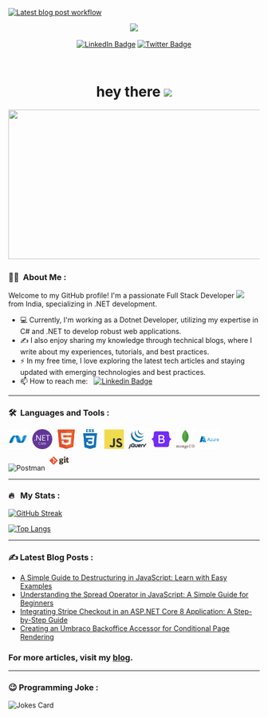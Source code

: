 [![Latest blog post workflow](https://github.com/ShekharTarare/ShekharTarare/actions/workflows/blog-post-workflow.yml/badge.svg)](https://github.com/ShekharTarare/ShekharTarare/actions/workflows/blog-post-workflow.yml)
<p align="center"><img src="https://media.giphy.com/media/M9gbBd9nbDrOTu1Mqx/giphy.gif" width="100"/></p>
<p align="center"> 
<a href="https://in.linkedin.com/in/shekhar-tarare-04"><img src="https://img.shields.io/badge/LinkedIn-blue?style=for-the-badge&logo=linkedin&logoColor=white" alt="LinkedIn Badge"></a>
<a href="https://twitter.com/tarareshekhar"><img src="https://img.shields.io/badge/twitter-blue?style=for-the-badge&logo=x&logoColor=white" alt="Twitter Badge"/></a>
</p>
<!--<p align="center">
<a href="https://www.buymeacoffee.com/shekhartarS" target="_blank"><img src="https://cdn.buymeacoffee.com/buttons/default-orange.png" alt="Buy Me A Coffee" height="41" width="174"></a>
</p>--> 
<p align="center"><img src="https://komarev.com/ghpvc/?username=ShekharTarare&style=flat-square&color=blue" alt=""></p>

<h1 align="center">hey there <img src="https://media.giphy.com/media/hvRJCLFzcasrR4ia7z/giphy.gif" width="40"></h1>

<p align="center"><img src="https://media.giphy.com/media/dWesBcTLavkZuG35MI/giphy.gif" width="600" height="300"  /></p>

### 👨‍💻 &nbsp;About Me :

 Welcome to my GitHub profile! I'm a passionate Full Stack Developer <img src="https://media.giphy.com/media/WUlplcMpOCEmTGBtBW/giphy.gif" width="30"> from India, specializing in .NET development. 

- 💻 Currently, I'm working as a Dotnet Developer, utilizing my expertise in C# and .NET to develop robust web applications.
- ✍️ I also enjoy sharing my knowledge through technical blogs, where I write about my experiences, tutorials, and best practices.
- ⚡ In my free time, I love exploring the latest tech articles and staying updated with emerging technologies and best practices.
- 📫 How to reach me: &nbsp; [![Linkedin Badge](https://img.shields.io/badge/-Shekhar-blue?style=flat&logo=Linkedin&logoColor=white)](https://in.linkedin.com/in/shekhar-tarare-04)

---

### 🛠 &nbsp;Languages and Tools :

<p>
<img src="https://github.com/devicons/devicon/blob/master/icons/dot-net/dot-net-original.svg" title="Dotnet" alt="Dotnet" width="40" height="40"/>&nbsp;
<img src="https://github.com/devicons/devicon/blob/master/icons/dotnetcore/dotnetcore-original.svg" title=".NET Core" alt=".Net Core" width="40" height="40"/>&nbsp;
<img src="https://github.com/devicons/devicon/blob/master/icons/html5/html5-original.svg" title="HTML5" alt="HTML" width="40" height="40"/>&nbsp;
<img src="https://github.com/devicons/devicon/blob/master/icons/css3/css3-plain-wordmark.svg"  title="CSS3" alt="CSS" width="40" height="40"/>&nbsp;
<img src="https://github.com/devicons/devicon/blob/master/icons/javascript/javascript-original.svg" title="JavaScript" alt="JavaScript" width="40" height="40"/>&nbsp;
<img src="https://github.com/devicons/devicon/blob/master/icons/jquery/jquery-original-wordmark.svg" title="jQuery" alt="jQuery" width="40" height="40"/>&nbsp;
<img src="https://github.com/devicons/devicon/blob/master/icons/bootstrap/bootstrap-plain.svg" title="Bootstrap" alt="Bootstrap" width="40" height="40"/>&nbsp;
<img src="https://github.com/devicons/devicon/blob/master/icons/mongodb/mongodb-original-wordmark.svg" title="mongoDB"  alt="mongoDB" width="40" height="40"/>&nbsp;
<img src="https://github.com/devicons/devicon/blob/master/icons/azure/azure-original-wordmark.svg" title="Azure" alt="Azure" width="40" height="40"/>&nbsp;
<img src="https://www.vectorlogo.zone/logos/getpostman/getpostman-icon.svg" title="Postman"  alt="Postman" width="40" height="40"/>&nbsp;
<img src="https://github.com/devicons/devicon/blob/master/icons/git/git-original-wordmark.svg" title="Git" **alt="Git" width="40" height="40"/>&nbsp;




</p>

---

### 🔥 &nbsp; My Stats :

[![GitHub Streak](http://github-readme-streak-stats.herokuapp.com?user=ShekharTarare&theme=dark)](https://git.io/streak-stats)


[![Top Langs](https://github-readme-stats.vercel.app/api/top-langs/?username=ShekharTarare&layout=compact&theme=vision-friendly-dark)](https://github.com/anuraghazra/github-readme-stats)

---

### ✍️ Latest Blog Posts :

<!-- BLOG-POST-LIST:START -->
- [A Simple Guide to Destructuring in JavaScript: Learn with Easy Examples](https://medium.com/@shekhartarare/a-simple-guide-to-destructuring-in-javascript-learn-with-easy-examples-06df48a7bc61?source=rss-1ce282e5986c------2)
- [Understanding the Spread Operator in JavaScript: A Simple Guide for Beginners](https://medium.com/@shekhartarare/understanding-the-spread-operator-in-javascript-a-simple-guide-for-beginners-3680c56b4de5?source=rss-1ce282e5986c------2)
- [Integrating Stripe Checkout in an ASP.NET Core 8 Application: A Step-by-Step Guide](https://medium.com/@shekhartarare/integrating-stripe-checkout-in-an-asp-net-core-8-application-a-step-by-step-guide-a51b05bb4f98?source=rss-1ce282e5986c------2)
- [Creating an Umbraco Backoffice Accessor for Conditional Page Rendering](https://medium.com/@shekhartarare/creating-an-umbraco-backoffice-accessor-for-conditional-page-rendering-365206c7cbaa?source=rss-1ce282e5986c------2)
<!-- BLOG-POST-LIST:END -->
### For more articles, visit my [blog](https://shekhartarare.com).
---

### 😉 Programming Joke :
<!-- Markdown -->
![Jokes Card](https://readme-jokes.vercel.app/api)
